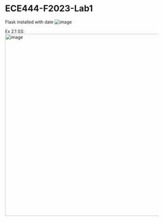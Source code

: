 # ECE444-F2023-Lab1
Flask installed with date 
![image](https://github.com/ArnauvGilotra/ECE444-F2023-Lab1/assets/61934622/db1c73f5-1d9a-4402-8aa2-fbd31c98d6f5)

Ex 2.1 SS: 
<img width="598" alt="image" src="https://github.com/ArnauvGilotra/ECE444-F2023-Lab1/assets/61934622/b60af067-be28-4d6e-ac58-f2af9afa60c5">
